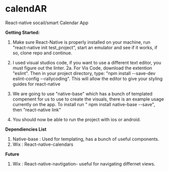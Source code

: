 # calendAR
React-native socail/smart Calendar App


**Getting Started:**
1. Make sure React-Native is properly installed on your machine, run "react-native init test_project", start an emulator and see if it works, if so, clone repo and continue.

2. I used visual studios code, if you want to use a different text editor, you must figure out the linter. 
  2a. For Vis Code, download the extention "eslint". Then in your project directory, type: "npm install --save-dev eslint-config --rallycoding". This will allow the editor to give your styling guides for react-native
    
3. We are going to use "native-base" which has a bunch of templated compenent for us to use to create the visuals, there is an example usage currently on the app. To install run " npm install native-base --save", then "react-native link"

4. You should now be able to run the project with ios or android. 

**Dependiencies List**
1. Native-base : Used for templating, has a bunch of useful components. 
2. Wix : React-native-calendars

**Future**
1. Wix : React-native-navtigation- useful for navigating differnet views. 


